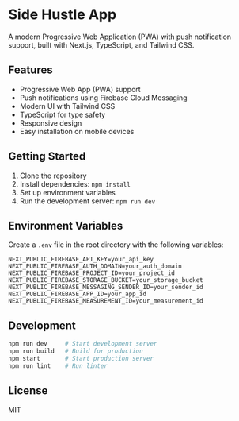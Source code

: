 # Side Hustle App

A modern Progressive Web Application (PWA) with push notification support, built with Next.js, TypeScript, and Tailwind CSS.

## Features

- Progressive Web App (PWA) support
- Push notifications using Firebase Cloud Messaging
- Modern UI with Tailwind CSS
- TypeScript for type safety
- Responsive design
- Easy installation on mobile devices

## Getting Started

1. Clone the repository
2. Install dependencies: `npm install`
3. Set up environment variables
4. Run the development server: `npm run dev`

## Environment Variables

Create a `.env` file in the root directory with the following variables:

```env
NEXT_PUBLIC_FIREBASE_API_KEY=your_api_key
NEXT_PUBLIC_FIREBASE_AUTH_DOMAIN=your_auth_domain
NEXT_PUBLIC_FIREBASE_PROJECT_ID=your_project_id
NEXT_PUBLIC_FIREBASE_STORAGE_BUCKET=your_storage_bucket
NEXT_PUBLIC_FIREBASE_MESSAGING_SENDER_ID=your_sender_id
NEXT_PUBLIC_FIREBASE_APP_ID=your_app_id
NEXT_PUBLIC_FIREBASE_MEASUREMENT_ID=your_measurement_id
```

## Development

```bash
npm run dev     # Start development server
npm run build   # Build for production
npm start       # Start production server
npm run lint    # Run linter
```

## License

MIT